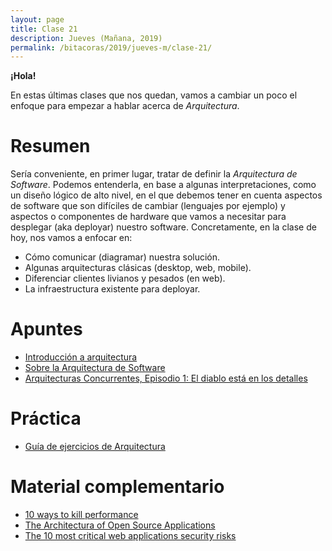 ```yaml
---
layout: page
title: Clase 21
description: Jueves (Mañana, 2019)
permalink: /bitacoras/2019/jueves-m/clase-21/
---
```


**¡Hola!**

En estas últimas clases que nos quedan, vamos a cambiar un poco el enfoque para empezar a hablar acerca de _Arquitectura_.

# Resumen

Sería conveniente, en primer lugar, tratar de definir la _Arquitectura de Software_. Podemos entenderla, en base a algunas interpretaciones, como un diseño lógico de alto nivel, en el que debemos tener en cuenta aspectos de software que son difíciles de cambiar (lenguajes por ejemplo) y aspectos o componentes de hardware que vamos a necesitar para desplegar (aka deployar) nuestro software.
Concretamente, en la clase de hoy, nos vamos a enfocar en:
- Cómo comunicar (diagramar) nuestra solución.
- Algunas arquitecturas clásicas (desktop, web, mobile).
- Diferenciar clientes livianos y pesados (en web).
- La infraestructura existente para deployar.

# Apuntes

- [Introducción a arquitectura](https://docs.google.com/document/d/1XaKMrWPA0jntDK29gtEDRw-CoQgWXfHOmdbmihg4MpE/edit#heading=h.z9jwy1eurzt9)
- [Sobre la Arquitectura de Software](https://docs.google.com/document/d/1Zn0caIulROTp471uIPuQ7SnszMwzaEQSoWmDP8UsmPM/edit#heading=h.idz0gdma4fp2)
- [Arquitecturas Concurrentes, Episodio 1: El diablo está en los detalles](https://medium.com/arquitecturas-concurrentes/arquitecturas-concurrentes-episodio-1-el-diablo-est%C3%A1-en-los-detalles-692766ac669b)

# Práctica

- [Guía de ejercicios de Arquitectura](https://docs.google.com/document/d/1snIOX5rNp3kwEkWF3R04-KuujUbMTOz1wanl3Rut0Ts/edit?usp=sharing)

# Material complementario

- [10 ways to kill performance](https://thebuild.com/presentations/10-ways-to-kill-performance.pdf)
- [The Architectura of Open Source Applications](http://aosabook.org/en/index.html)
- [The 10 most critical web applications security risks](https://www.owasp.org/images/7/72/OWASP_Top_10-2017_%28en%29.pdf.pdf)
